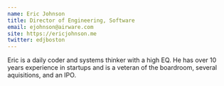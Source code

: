 ```yaml
---
name: Eric Johnson
title: Director of Engineering, Software
email: ejohnson@airware.com
site: https://ericjohnson.me
twitter: edjboston
---
```


Eric is a daily coder and systems thinker with a high EQ. He has over 10 years experience in startups and is a veteran of the boardroom, several aquisitions, and an IPO.